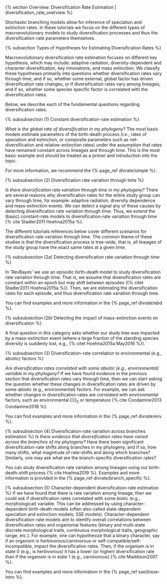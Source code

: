 {% section Overview: Diversification Rate Estimation | diversification_rate_overview %}


Stochastic branching models allow for inference of speciation and
extinction rates. In these tutorials we focus on the different types of macroevolutionary
models to study diversification processes and thus the
diversification-rate parameters themselves. 


{% subsection Types of Hypotheses for Estimating Diversification Rates %}

Macroevolutionary diversification rate estimation focuses on different key hypothesis,
which may include:
adaptive radiation, diversity-dependent and character diversification, key innovations, and
mass extinction. 
We classify these hypotheses primarily into questions whether diversification rates vary through time, 
and if so, whether some external, global factor has driven diversification rate changes, or if
diversification rates vary among lineages, and if so, whether some species specific factor is correlated with
the diversification rates.

Below, we describe each of the fundamental questions regarding diversification rates.

{% subsubsection (1) Constant diversification-rate estimation %}

*What is the global rate of diversification in my phylogeny?* 
The most basic models estimate parameters of the birth-death process 
(*i.e.*, rates of speciation and extinction, or composite parameters 
such as net-diversification and relative-extinction rates) 
under the assumption that rates have remained constant across lineages and through time.
This is the most basic example and should be treated as a primer and introduction into the topic.

For more information, we recommend the {% page_ref divrate/simple %}.


{% subsubsection (2) Diversification rate variation through time %}

*Is there diversification rate variation through time in my phylogeny?*
There are several reasons why diversification rates for the entire study group can vary through time, for example:
adaptive radiation, diversity dependence and mass-extinction events.
We can detect a signal any of these causes by detecting diversification rate variation through time.
Thus, we extend the (basic) constant-rate models to diversification-rate variation through time {% cite Stadler2011 Hoehna2015a %}.

The different tutorials references below cover different scenarios for diversification rate variation through time.
The common theme of these studies is that the diversification process is tree-wide, that is, 
all lineages of the study group have the exact same rates at a given time.


{% subsubsection (2a) Detecting diversification rate variation through time %}

In 'RevBayes' we use an episodic birth-death model to study diversification rate variation through time.
That is, we assume that diversification rates are constant within an epoch but may shift between episodes ({% citet Stadler2011 Hoehna2015a %}). 
Then, we are estimating the diversification rates for each episode, and thus diversification rate variation through time.

You can find examples and more information in the {% page_ref divrate/ebd %}.


{% subsubsection (2b) Detecting the impact of mass-extinction events on diversification %}

A final question in this category asks whether our study tree was impacted by a mass-extinction event 
(where a large fraction of the standing species diversity is suddenly lost, e.g., {% citet Hoehna2015a May2016 %}). 



{% subsubsection (3) Diversification-rate correlation to environmental (e.g., abiotic) factors %}

*Are diversification rates correlated with some abiotic (e.g., environmental) variable in my phylogeny?*
If we have found evidence in the previous section that diversification rates vary through time, 
then we can start asking the question whether these changes in diversification
rates are driven by some abiotic (e.g., environmental) factors. 
For example, we can ask whether changes in diversification rates are correlated with
environmental factors, such as environmental CO<sub>2</sub> or temperature {% cite Condamine2013 Condamine2018 %}. 

You can find examples and more information in the {% page_ref divrate/env %}.


{% subsubsection (4) Diversification-rate variation across branches estimation %}
*Is there evidence that diversification rates have varied across the branches of my phylogeny?* 
Have there been significant diversification-rate shifts along branches in my phylogeny, 
and if so, how many shifts, what magnitude of rate-shifts and along which branches?
Similarly, one may ask what are the branch-specific diversification rates?

You can study diversification rate variation among lineages using our birth-death-shift process {% cite Hoehna2019 %}. 
Examples and more information is provided in the {% page_ref divrate/branch_specific %}.


{% subsubsection (5) Character-dependent diversification-rate estimation %}
If we have found that there is rate variation among lineage, then we could ask if 
diversification rates correlated with some biotic (e.g., morphological) variable.
This can be addressed by using character-dependent birth-death models 
(often also called state-dependent speciation and extinction models; SSE models).
Character-dependent diversification-rate models aim to identify
overall correlations between diversification rates and organismal
features (binary and multi-state discrete morphological traits,
continuous morphological traits, geographic range, etc.). For example,
one can hypothesize that a binary character, say if an organism is
herbivorous/carnivorous or self-compatible/self-incompatible, impact the
diversification rates. Then, if the organism is in state 0 (e.g., is herbivorous) 
it has a lower (or higher) diversification rate than if the organism is in state 1 (e.g., carnivorous) {% cite Maddison2007 %}.

You can find examples and more information in the {% page_ref sse/bisse-intro %}.
